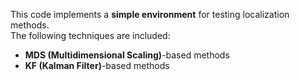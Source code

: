 This code implements a **simple environment** for testing localization methods.  
The following techniques are included:  
- **MDS (Multidimensional Scaling)**-based methods 
- **KF (Kalman Filter)**-based methods
